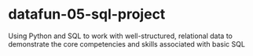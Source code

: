 # datafun-05-sql-project
Using Python and SQL to work with well-structured, relational data to demonstrate the core competencies and skills associated with basic SQL
